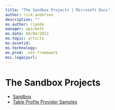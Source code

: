 ```yaml
---
title: "The Sandbox Projects | Microsoft Docs"
author: rick-anderson
description: ""
ms.author: riande
manager: wpickett
ms.date: 04/04/2012
ms.topic: article
ms.assetid: 
ms.technology: 
ms.prod: .net-framework
msc.legacyurl: 
---
```

The Sandbox Projects
====================
- [Sandbox](overview.md)
- [Table Profile Provider Samples](table-profile-provider-samples.md)